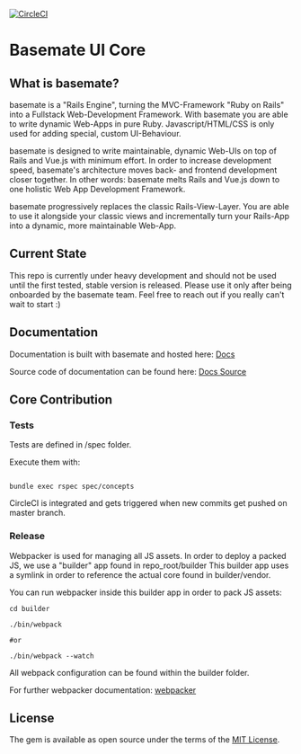 [![CircleCI](https://circleci.com/gh/basemate/basemate-ui-core/tree/master.svg?style=shield)](https://circleci.com/gh/basemate/basemate-ui-core/tree/master)

# Basemate UI Core

## What is basemate?

basemate is a "Rails Engine", turning the MVC-Framework "Ruby on Rails" into a
Fullstack Web-Development Framework. With basemate you are able to write dynamic
Web-Apps in pure Ruby. Javascript/HTML/CSS is only used for adding special, custom
UI-Behaviour.

basemate is designed to write maintainable, dynamic Web-UIs on top of Rails and Vue.js with
minimum effort. In order to increase development speed, basemate's architecture
moves back- and frontend development closer together. In other words: basemate
melts Rails and Vue.js down to one holistic Web App Development Framework.

basemate progressively replaces the classic Rails-View-Layer. You are able to use
it alongside your classic views and incrementally turn your Rails-App into a
dynamic, more maintainable Web-App.


## Current State
This repo is currently under heavy development and should not be used until the
first tested, stable version is released. Please use it only after being
onboarded by the basemate team. Feel free to reach out if you really can't
wait to start :)

## Documentation

Documentation is built with basemate and hosted here: [Docs](https://basemate-ui-core.herokuapp.com)

Source code of documentation can be found here: [Docs Source](https://github.com/basemate/basemate-ui-core-docs)

## Core Contribution

### Tests

Tests are defined in /spec folder.

Execute them with:

```shell

bundle exec rspec spec/concepts

```

CircleCI is integrated and gets triggered when new commits get pushed on master branch.

### Release

Webpacker is used for managing all JS assets. In order to deploy a packed JS, we
use a "builder" app found in repo_root/builder
This builder app uses a symlink in order to reference the actual core found in
builder/vendor.

You can run webpacker inside this builder app in order to pack JS assets:

```shell
cd builder

./bin/webpack

#or

./bin/webpack --watch
```

All webpack configuration can be found within the builder folder.

For further webpacker documentation: [webpacker](https://github.com/rails/webpacker)

## License
The gem is available as open source under the terms of the
[MIT License](https://opensource.org/licenses/MIT).
